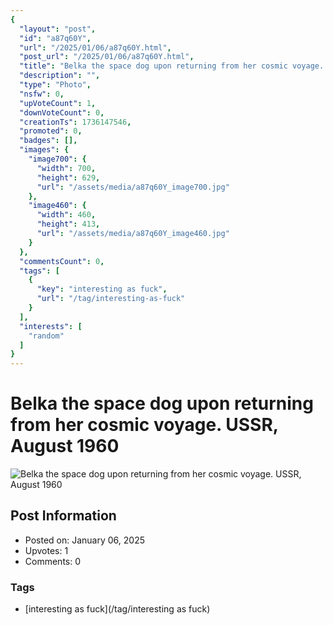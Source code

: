 ```yaml
---
{
  "layout": "post",
  "id": "a87q60Y",
  "url": "/2025/01/06/a87q60Y.html",
  "post_url": "/2025/01/06/a87q60Y.html",
  "title": "Belka the space dog upon returning from her cosmic voyage. USSR, August 1960",
  "description": "",
  "type": "Photo",
  "nsfw": 0,
  "upVoteCount": 1,
  "downVoteCount": 0,
  "creationTs": 1736147546,
  "promoted": 0,
  "badges": [],
  "images": {
    "image700": {
      "width": 700,
      "height": 629,
      "url": "/assets/media/a87q60Y_image700.jpg"
    },
    "image460": {
      "width": 460,
      "height": 413,
      "url": "/assets/media/a87q60Y_image460.jpg"
    }
  },
  "commentsCount": 0,
  "tags": [
    {
      "key": "interesting as fuck",
      "url": "/tag/interesting-as-fuck"
    }
  ],
  "interests": [
    "random"
  ]
}
---
```


# Belka the space dog upon returning from her cosmic voyage. USSR, August 1960

![Belka the space dog upon returning from her cosmic voyage. USSR, August 1960](/assets/media/a87q60Y_image700.jpg)

## Post Information

- Posted on: January 06, 2025
- Upvotes: 1
- Comments: 0

### Tags

- [interesting as fuck](/tag/interesting as fuck)
